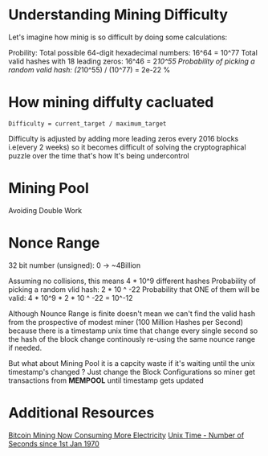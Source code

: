 # Understanding Mining Difficulty

Let's imagine how minig is so difficult by doing some calculations:

Probility:
Total possible 64-digit hexadecimal numbers: 16^64 = 10^77
Total valid hashes with 18 leading zeros: 16^46 = 2*10^55
Probability of picking a random valid hash: (2*10^55) / (10^77) = 2e-22 %

# How mining diffulty cacluated
```
Difficulty = current_target / maximum_target
```
Difficulty is adjusted by adding more leading zeros every 2016 blocks i.e(every 2 weeks) so it becomes difficult of solving the cryptographical puzzle
over the time that's how It's being undercontrol

# Mining Pool
Avoiding Double Work

# Nonce Range
32 bit number (unsigned): 0 -> ~4Billion

Assuming no collisions, this means 4 * 10^9 different hashes
Probability of picking a random vlid hash: 2 * 10 ^ -22
Probability that ONE of them will be valid: 4 * 10^9 * 2 * 10 ^ -22 = 10^-12

Although Nounce Range is finite doesn't mean we can't find the valid hash from the prospective of modest miner (100 Million Hashes per Second) because there is a timestamp unix time that change every single second so the hash of the block change continously re-using the same nounce range if needed.

But what about Mining Pool it is a capcity waste if it's waiting until the unix
timestamp's changed ?
Just change the Block Configurations so miner get transactions from **MEMPOOL** until timestamp gets updated

# Additional Resources
[Bitcoin Mining Now Consuming More Electricity](https://powercompare.co.uk/blog/bitcoin-mining-now-consuming-more-electricity/)
[Unix Time - Number of Seconds since 1st Jan 1970](https://time.is/Unix_time)